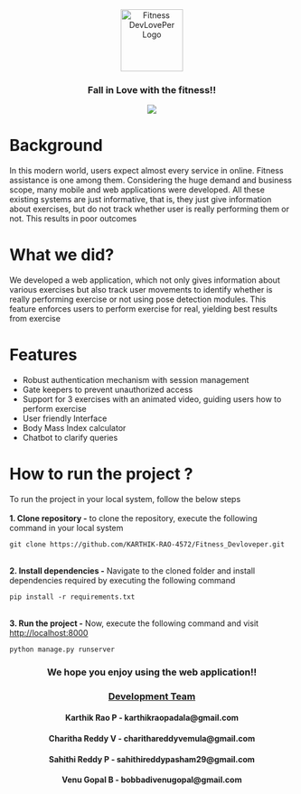 <div align="center">
  <a href="#"><picture>
    <img alt="Fitness DevLovePer Logo" src="https://drive.google.com/thumbnail?id=1zjwG8pG1dTsOz0pnoAnjFGDGu9kXftoh" height="110" style="max-width: 100%;">
  </picture></a>

### Fall in Love with the fitness!!

![](https://i.ibb.co/sJ7RhGG/image-41.png)

</div>

# Background
In this modern world, users expect almost every service in online. Fitness assistance is one among them. Considering the huge demand and business scope, many mobile and web applications were developed. All these existing systems are just informative, that is, they just give information about exercises, but do not track whether user is really performing them or not. This results in poor outcomes

# What we did?
We developed a web application, which not only gives information about various exercises but also track user movements to identify whether is really performing exercise or not using pose detection modules. This feature enforces users to perform exercise for real, yielding best results from exercise

# Features
- Robust authentication mechanism with session management
- Gate keepers to prevent unauthorized access
- Support for 3 exercises with an animated video, guiding users how to perform exercise
- User friendly Interface
- Body Mass Index calculator
- Chatbot to clarify queries

# How to run the project ?
To run the project in your local system, follow the below steps\
\
**1. Clone repository -** to clone the repository, execute the following command in your local system
```
git clone https://github.com/KARTHIK-RAO-4572/Fitness_Devloveper.git
```
\
**2. Install dependencies -** Navigate to the cloned folder and install dependencies required by executing the following command
```
pip install -r requirements.txt
```
\
**3. Run the project -** Now, execute the following command and visit [http://localhost:8000](http://localhost:8000)
```
python manage.py runserver
```

<div align="center">
  <h3>We hope you enjoy using the web application!!</h3>

<h3 ><u>Development Team</u></h3>
<h4 >Karthik Rao P - karthikraopadala@gmail.com</h4>
<h4 >Charitha Reddy V - charithareddyvemula@gmail.com</h4>
<h4 >Sahithi Reddy P - sahithireddypasham29@gmail.com</h4>
<h4 >Venu Gopal B - bobbadivenugopal@gmail.com</h4>


</div>

</div>